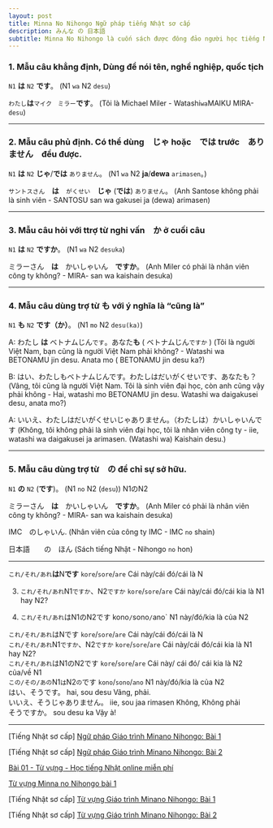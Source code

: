 ```yaml
---
layout: post
title: Minna No Nihongo Ngữ pháp tiếng Nhật sơ cấp
description: みんな の 日本語
subtitle: Minna No Nihongo là cuốn sách được đông đảo người học tiếng Nhật lựa chọn khi mới bắt đầu.
---
```


### 1. Mẫu câu khẳng định, Dùng để nói tên, nghề nghiệp, quốc tịch
`N1` **は** `N2` **です**。 (N1 `wa` N2 `desu`)

`わたし`**は**`マイク　ミラー`**です**。 
(Tôi là Michael Miler - Watashi`wa`MAIKU MIRA-`desu`)

-----

### 2. Mẫu câu phủ định. Có thể dùng　じゃ hoặc　では trước　ありません　đều được.
`N1` **は** `N2` **じゃ**/**では** `ありません`。 (N1 `wa` N2 **ja**/**dewa** `arimasen`。)

`サントスさん`　**は**　`がくせい`　**じゃ** (**では**) `ありません`。 
(Anh Santose không phải là sinh viên - SANTOSU san wa gakusei ja (dewa) arimasen)

-----

### 3. Mẫu câu hỏi với ttrợ từ nghi vấn　か ở cuối câu
`N1` **は** `N2` **ですか**。 (N1 `wa` N2 `desuka`)

ミラーさん　**は**　かいしゃいん　**ですか**。 
(Anh Miler có phải là nhân viên công ty không? - MIRA- san wa kaishain desuka)

-----

### 4. Mẫu câu dùng trợ từ も với ý nghĩa là “cũng là”
`N1` **も** `N2` **です（か）**。 (N1 `mo` N2 `desu(ka)`)

A: わたし **は** ベトナムじん`です`。あなた**も** ( ベトナムじん`ですか` ) 
(Tôi là người Việt Nam, bạn cũng là người Việt Nam phải không? - Watashi wa BETONAMU jin desu. Anata mo ( BETONAMU jin desu ka?)

B: はい、わたしもベトナムじんです。わたしはだいがくせいです、あなたも？ 
(Vâng, tôi cũng là người Việt Nam. Tôi là sinh viên đại học, còn anh cũng vậy phải không - Hai, watashi mo BETONAMU jin desu. Watashi wa daigakusei desu, anata mo?)

A: いいえ、わたしはだいがくせいじゃありません。（わたしは）かいしゃいんです 
(Không, tôi không phải là sinh viên đại học, tôi là nhân viên công ty - iie, watashi wa daigakusei ja arimasen. (Watashi wa) Kaishain desu.)

-----

### 5. Mẫu câu dùng trợ từ　の để chỉ sự sở hữu.
`N1` **の** `N2` (**です**)。 (N1 `no` N2 (`desu`))
N1のN2

ミラーさん　**は**　かいしゃいん　**ですか**。 
(Anh Miler có phải là nhân viên công ty không? - MIRA- san wa kaishain desuka)

IMC　のしゃいん. 
(Nhân viên của công ty IMC - IMC `no` shain)

日本語　　の　ほん 
(Sách tiếng Nhật - Nihongo `no` hon)

-----



`これ/それ/あれ`**は**N**です**
`kore`/`sore`/`are` Cái này/cái đó/cái là N

3. `これ/それ/あれ`N1`ですか`、N2`ですか`
`kore`/`sore`/`are`
Cái này/cái đó/cái kia là N1 hay N2?

4. `これ/それ/あれ`はN1のN2です
kono`/`sono`/`ano`
N1 này/đó/kia là của N2

  `これ/それ/あれ`はNです    `kore`/`sore`/`are`    Cái này/cái đó/cái là N  
  `これ/それ/あれ`N1`ですか`、N2`ですか`    `kore`/`sore`/`are`    Cái này/cái đó/cái kia là N1 hay N2?  
  `これ/それ/あれ`はN1のN2です    `kore`/`sore`/`are`    Cái này/ cái đó/ cái kia là N2 của/về N1  
  `この/その/あの`N1`は`N2`の`です    `kono`/`sono`/`ano`    N1 này/đó/kia là của N2  
  はい、そうです。    hai, sou desu    Vâng, phải.  
  いいえ、そうじゃありません。    iie, sou jaa rimasen    Không, Không phải  
  そうですか。    sou desu ka    Vậy à!  

-----


[Tiếng Nhật sơ cấp] [Ngữ pháp Giáo trình Minano Nihongo: Bài 1](https://jes.edu.vn/ngu-phap-minna-no-nihongo-bai-1)

[Tiếng Nhật sơ cấp] [Ngữ pháp Giáo trình Minano Nihongo: Bài 2](https://jes.edu.vn/ngu-phap-minna-no-nihongo-bai-2)

[Bài 01 - Từ vựng - Học tiếng Nhật online miễn phí](https://www.vnjpclub.com/minna-no-nihongo-1998/bai-1-tu-vung.html)

[Từ vựng Minna no Nihongo bài 1](http://jls.vnjpclub.com/tu-vung-minna-no-nihongo-bai-1.html)

[Tiếng Nhật sơ cấp] [Từ vựng Giáo trình Minano Nihongo: Bài 1](http://tiengnhat.minder.vn/hoc-tu-vung-tieng-nhat-minna-bai-1/)

[Tiếng Nhật sơ cấp] [Từ vựng Giáo trình Minano Nihongo: Bài 2](http://tiengnhat.minder.vn/hoc-tu-vung-tieng-nhat-bai-2/)
